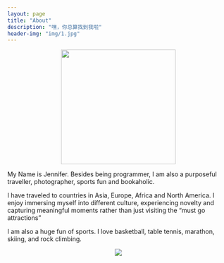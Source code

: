 ```yaml
---
layout: page
title: "About"
description: "嘿，你总算找到我啦"
header-img: "img/1.jpg"
---
```


<center>
<p><img src="https://github.com/jenniferhe/jenniferhe.github.io/blob/master/images/self.jpg?raw=true" width="260" align="center"/></p>
</center>

My Name is Jennifer. Besides being programmer, I am also a purposeful traveller, photographer, sports fun and bookaholic.

I have traveled to countries in Asia, Europe, Africa and North America. I enjoy immersing myself into different culture, experiencing novelty and capturing meaningful moments rather than just visiting the “must go attractions”

I am also a huge fun of sports. I love basketball, table tennis, marathon, skiing, and rock climbing. 


<center>
    <p><img src="http://dreamofbook.qiniudn.com/hacker.png" align="center"></p>
</center>
